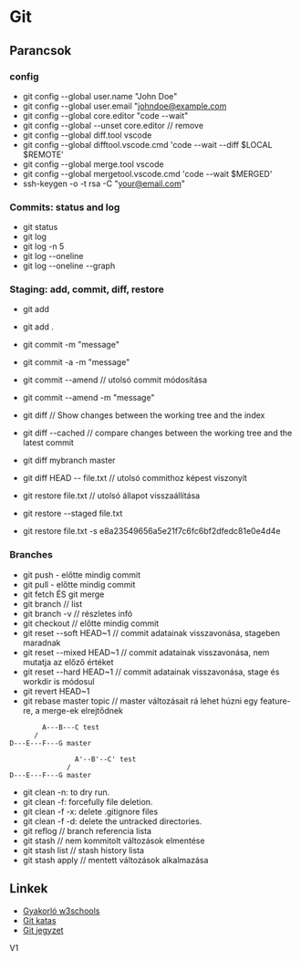# Git

## Parancsok

### config

- git config --global user.name "John Doe"
- git config --global user.email "johndoe@example.com
- git config --global core.editor "code --wait"
- git config --global --unset core.editor // remove
- git config --global diff.tool vscode
- git config --global difftool.vscode.cmd 'code --wait --diff $LOCAL $REMOTE'
- git config --global merge.tool vscode
- git config --global mergetool.vscode.cmd 'code --wait $MERGED'
- ssh-keygen -o -t rsa -C "your@email.com"

### Commits: status and log

- git status
- git log
- git log -n 5
- git log --oneline
- git log --oneline --graph

### Staging: add, commit, diff, restore

- git add <filename>
- git add .
- git commit -m "message"
- git commit -a -m "message"
- git commit --amend // utolsó commit módosítása
- git commit --amend -m "message"

- git diff // Show changes between the working tree and the index
- git diff --cached // compare changes between the working tree and the latest commit
- git diff mybranch master
- git diff HEAD -- file.txt // utolsó commithoz képest viszonyít
- git restore file.txt // utolsó állapot visszaállítása
- git restore --staged file.txt
- git restore file.txt -s e8a23549656a5e21f7c6fc6bf2dfedc81e0e4d4e

### Branches

- git push - előtte mindig commit
- git pull - előtte mindig commit
- git fetch ÉS git merge
- git branch // list
- git branch -v // részletes infó
- git checkout <branchname> // előtte mindig commit
- git reset --soft HEAD~1 // commit adatainak visszavonása, stageben maradnak
- git reset --mixed HEAD~1 // commit adatainak visszavonása, nem mutatja az előző értéket
- git reset --hard HEAD~1 // commit adatainak visszavonása, stage és workdir is módosul
- git revert HEAD~1
- git rebase master topic // master változásait rá lehet húzni egy feature-re, a merge-ek elrejtődnek

```
        A---B---C test
      /
D---E---F---G master

                A'--B'--C' test
              /
D---E---F---G master
```

- git clean -n: to dry run.
- git clean -f: forcefully file deletion.
- git clean -f -x: delete .gitignore files
- git clean -f -d: delete the untracked directories.
- git reflog // branch referencia lista
- git stash // nem kommitolt változások elmentése
- git stash list // stash history lista
- git stash apply // mentett változások alkalmazása

## Linkek

- [Gyakorló w3schools](https://www.w3schools.com/git/git_exercises.asp)
- [Git katas](https://github.com/eficode-academy/git-katas)
- [Git jegyzet](https://desoft.hu/downloads/git/git_v1.0.pdf)

V1
